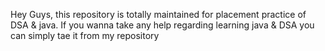 Hey Guys, this repository is totally maintained for placement practice of DSA & java. If you wanna take any help regarding learning java & DSA you can simply tae  it from my repository




